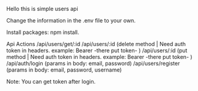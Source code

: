 Hello this is simple users api

Change the information in the .env file to your own.

Install packages: npm install.

Api Actions
/api/users/get/:id
/api/users/:id (delete method | Need auth token in headers. example: Bearer -there put token- )
/api/users/:id (put method | Need auth token in headers. example: Bearer -there put token- )
/api/auth/login (params in body: email, password)
/api/users/register (params in body: email, password, username)

Note: You can get token after login.
